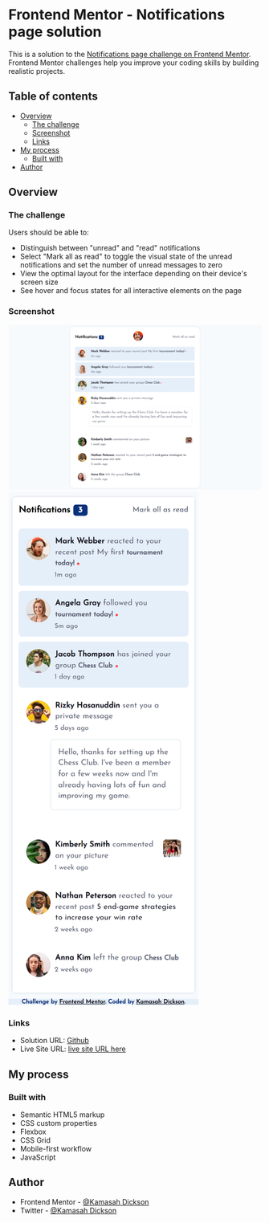 # Frontend Mentor - Notifications page solution

This is a solution to the [Notifications page challenge on Frontend Mentor](https://www.frontendmentor.io/challenges/notifications-page-DqK5QAmKbC). Frontend Mentor challenges help you improve your coding skills by building realistic projects.

## Table of contents

- [Overview](#overview)
  - [The challenge](#the-challenge)
  - [Screenshot](#screenshot)
  - [Links](#links)
- [My process](#my-process)
  - [Built with](#built-with)
- [Author](#author)

## Overview

### The challenge

Users should be able to:

- Distinguish between "unread" and "read" notifications
- Select "Mark all as read" to toggle the visual state of the unread notifications and set the number of unread messages to zero
- View the optimal layout for the interface depending on their device's screen size
- See hover and focus states for all interactive elements on the page

### Screenshot

![Desktop-Screenshot](./Screenshots/Desktop.png)
![Mobile-Screenshot](./Screenshots/Mobile.png)

### Links

- Solution URL: [Github](https://github.com/Kamasah-Dickson/Notification-Page)
- Live Site URL: [live site URL here](https://kamasah-dickson.github.io/Notification-Page/)

## My process

### Built with

- Semantic HTML5 markup
- CSS custom properties
- Flexbox
- CSS Grid
- Mobile-first workflow
- JavaScript

## Author

- Frontend Mentor - [@Kamasah Dickson](https://www.frontendmentor.io/profile/Kamasah-Dickson)
- Twitter - [@Kamasah Dickson](https://twitter.com/Kamas_DEV)
